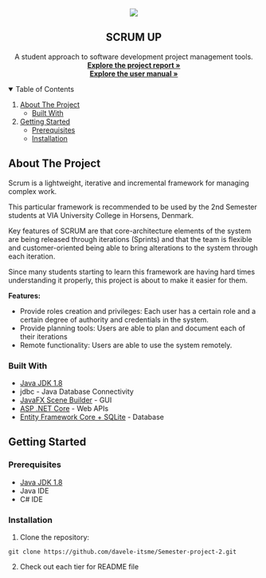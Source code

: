 <!-- INTRODUCTION -->
<br />
<p align="center">
    <img src="https://user-images.githubusercontent.com/42817904/117194582-8aef0100-ade4-11eb-8d9d-5cfd98d60e9e.png"/>
  <h2 align="center">SCRUM UP</h2>
  <p align="center">
    A student approach to software development project management tools.
    <br />
    <a href="https://drive.google.com/file/d/1h2cLj1pzEAhUC4m7TYT2P2HXZQH1-rGA/view?usp=sharing"><strong>Explore the project report »</strong></a>
    <br/>
    <a href="https://drive.google.com/file/d/1-lVEbOgG-SKqOaqZsePi81gwF9fyLYex/view?usp=sharing"><strong>Explore the user manual »</strong></a>
    <br />
  </p>
</p>

<!-- TABLE OF CONTENTS -->
<details open="open">
  <summary>Table of Contents</summary>
  <ol>
    <li>
      <a href="#about-the-project">About The Project</a>
      <ul>
        <li><a href="#built-with">Built With</a></li>
      </ul>
    </li>
    <li>
      <a href="#getting-started">Getting Started</a>
      <ul>
        <li><a href="#prerequisites">Prerequisites</a></li>
        <li><a href="#installation">Installation</a></li>
      </ul>
    </li>
  </ol>
</details>

<!-- ABOUT THE PROJECT -->
## About The Project

Scrum is a lightweight, iterative and incremental framework for managing complex work. 

This particular framework is recommended to be used by the 2nd Semester students at VIA University College in Horsens, Denmark.

Key features of SCRUM are that core-architecture elements of the system are being released through iterations (Sprints) and that the team is flexible and customer-oriented being able to bring alterations to the system through each iteration. 

Since many students starting to learn this framework are having hard times understanding it properly, this project is about to make it easier for them.


<strong>Features:</strong>
* Provide roles creation and privileges: Each user has a certain role and a certain degree of authority and credentials in the system. 
* Provide planning tools: Users are able to plan and document each of their iterations 
* Remote functionality: Users are able to use the system remotely.

### Built With

* [Java JDK 1.8](https://www.oracle.com/java/technologies/javase/javase-jdk8-downloads.html)
* jdbc - Java Database Connectivity
* [JavaFX Scene Builder](https://gluonhq.com/products/scene-builder/) - GUI
* [ASP .NET Core](https://dotnet.microsoft.com/download) - Web APIs
* [Entity Framework Core + SQLite](https://docs.microsoft.com/en-us/ef/core/) - Database

<!-- GETTING STARTED -->
## Getting Started

### Prerequisites

* [Java JDK 1.8](https://www.oracle.com/java/technologies/javase/javase-jdk8-downloads.html)
* Java IDE
* C# IDE

### Installation

1. Clone the repository:
  ```
 git clone https://github.com/davele-itsme/Semester-project-2.git
  ```
2. Check out each tier for README file


